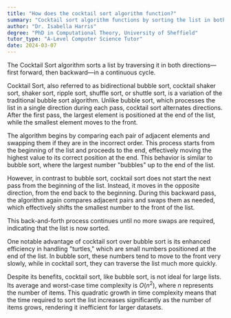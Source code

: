```yaml
---
title: "How does the cocktail sort algorithm function?"
summary: "Cocktail sort algorithm functions by sorting the list in both directions, first forward then backward, in a repeating cycle."
author: "Dr. Isabella Harris"
degree: "PhD in Computational Theory, University of Sheffield"
tutor_type: "A-Level Computer Science Tutor"
date: 2024-03-07
---
```


The Cocktail Sort algorithm sorts a list by traversing it in both directions—first forward, then backward—in a continuous cycle.

Cocktail Sort, also referred to as bidirectional bubble sort, cocktail shaker sort, shaker sort, ripple sort, shuffle sort, or shuttle sort, is a variation of the traditional bubble sort algorithm. Unlike bubble sort, which processes the list in a single direction during each pass, cocktail sort alternates directions. After the first pass, the largest element is positioned at the end of the list, while the smallest element moves to the front.

The algorithm begins by comparing each pair of adjacent elements and swapping them if they are in the incorrect order. This process starts from the beginning of the list and proceeds to the end, effectively moving the highest value to its correct position at the end. This behavior is similar to bubble sort, where the largest number "bubbles" up to the end of the list.

However, in contrast to bubble sort, cocktail sort does not start the next pass from the beginning of the list. Instead, it moves in the opposite direction, from the end back to the beginning. During this backward pass, the algorithm again compares adjacent pairs and swaps them as needed, which effectively shifts the smallest number to the front of the list.

This back-and-forth process continues until no more swaps are required, indicating that the list is now sorted.

One notable advantage of cocktail sort over bubble sort is its enhanced efficiency in handling "turtles," which are small numbers positioned at the end of the list. In bubble sort, these numbers tend to move to the front very slowly, while in cocktail sort, they can traverse the list much more quickly.

Despite its benefits, cocktail sort, like bubble sort, is not ideal for large lists. Its average and worst-case time complexity is $O(n^2)$, where $n$ represents the number of items. This quadratic growth in time complexity means that the time required to sort the list increases significantly as the number of items grows, rendering it inefficient for larger datasets.
    